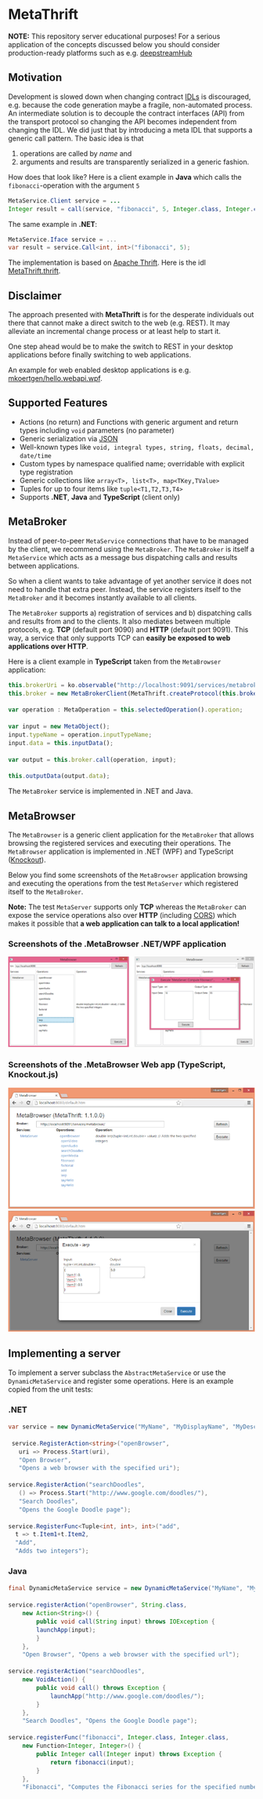 # MetaThrift

**NOTE:** This repository server educational purposes! For a serious application of the concepts discussed below you should consider  
production-ready platforms such as e.g. [deepstreamHub](https://deepstreamhub.com/open-source/?io)

## Motivation

Development is slowed down when changing contract [IDLs](https://thrift.apache.org/docs/idl) is discouraged, e.g. because the code generation maybe a fragile, non-automated process. An intermediate solution is to decouple the contract interfaces (API) from the transport protocol so changing the API becomes independent from changing the IDL. We did just that by introducing a meta IDL that supports a generic call pattern. The basic idea is that 

1. operations are called by *name* and
2. arguments and results are transparently serialized in a generic fashion.

How does that look like? Here is a client example in **Java** which calls the `fibonacci`-operation with the argument `5`

```java
MetaService.Client service = ...
Integer result = call(service, "fibonacci", 5, Integer.class, Integer.class);
```

The same example in **.NET**:

```csharp
MetaService.Iface service = ...
var result = service.Call<int, int>("fibonacci", 5);
```

The implementation is based on [Apache Thrift](https://thrift.apache.org/). Here is the idl [MetaThrift.thrift](MetaThrift.thrift).

## Disclaimer

The approach presented with **MetaThrift** is for the desperate individuals out there that cannot make a direct switch to the web (e.g. REST). It may alleviate an incremental change process or at least help to start it. 

One step ahead would be to make the switch to REST in your desktop applications before finally switching to web applications. 

An example for web enabled desktop applications is e.g. [mkoertgen/hello.webapi.wpf](https://github.com/mkoertgen/hello.webapi.wpf).

## Supported Features

- Actions (no return) and Functions with generic argument and return types including `void` parameters (no parameter)
- Generic serialization via [JSON](http://de.wikipedia.org/wiki/JavaScript_Object_Notation)
- Well-known types like `void, integral types, string, floats, decimal, date/time`
- Custom types by namespace qualified name; overridable with explicit type registration
- Generic collections like `array<T>, list<T>, map<TKey,TValue>` 
- Tuples for up to four items like `tuple<T1,T2,T3,T4>`
- Supports **.NET**, **Java** and **TypeScript** (client only)

## MetaBroker

Instead of peer-to-peer `MetaService` connections that have to be managed by the client, we recommend using the `MetaBroker`. The `MetaBroker` is itself a `MetaService` which acts as a message bus dispatching calls and results between applications. 

So when a client wants to take advantage of yet another service it does not need to handle that extra peer. Instead, the service registers itself to the `MetaBroker` and it becomes instantly available to all clients.

The `MetaBroker` supports a) registration of services and b) dispatching calls and results from and to the clients.
It also mediates between multiple protocols, e.g. **TCP** (default port 9090) and **HTTP** (default port 9091). This way, a service that only supports TCP can **easily be exposed to web applications over HTTP**.

Here is a client example in **TypeScript** taken from the `MetaBrowser` application:

```typescript
this.brokerUri = ko.observable("http://localhost:9091/services/metabroker/");
this.broker = new MetaBrokerClient(MetaThrift.createProtocol(this.brokerUri()));

var operation : MetaOperation = this.selectedOperation().operation;

var input = new MetaObject();
input.typeName = operation.inputTypeName;
input.data = this.inputData();

var output = this.broker.call(operation, input);

this.outputData(output.data);
```

The `MetaBroker` service is implemented in .NET and Java.

## MetaBrowser 

The `MetaBrowser` is a generic client application for the `MetaBroker` that allows browsing the registered services and executing their operations. The `MetaBrowser` application is implemented in .NET (WPF) and TypeScript ([Knockout](http://knockoutjs.com/)).

Below you find some screenshots of the `MetaBrowser` application browsing and executing the operations from the test `MetaServer` which registered itself to the `MetaBroker`.

**Note:** The test `MetaServer` supports only **TCP** whereas the `MetaBroker` can expose the service operations also over **HTTP** (including [CORS](https://en.wikipedia.org/wiki/Cross-origin_resource_sharing)) which makes it possible that **a web application can talk to a local application!**

### Screenshots of the .MetaBrowser .NET/WPF application

![MetaBrowser .NET/WPF application](img/MetaBrowser_net.png)

### Screenshots of the .MetaBrowser Web app (TypeScript, Knockout.js)

![MetaBrowser Web app (TypeScript)](img/MetaBrowser_ts.png)

## Implementing a server

To implement a server subclass the `AbstractMetaService` or use the `DynamicMetaService` and register some operations. Here is an example copied from the unit tests:

### .NET

```csharp
var service = new DynamicMetaService("MyName", "MyDisplayName", "MyDescription");

 service.RegisterAction<string>("openBrowser", 
   uri => Process.Start(uri), 
   "Open Browser", 
   "Opens a web browser with the specified uri");

service.RegisterAction("searchDoodles", 
   () => Process.Start("http://www.google.com/doodles/"), 
   "Search Doodles", 
   "Opens the Google Doodle page");

service.RegisterFunc<Tuple<int, int>, int>("add", 
  t => t.Item1+t.Item2, 
  "Add", 
  "Adds two integers");
```

### Java

```java
final DynamicMetaService service = new DynamicMetaService("MyName", "MyDisplayName", "MyDescription");

service.registerAction("openBrowser", String.class,
    new Action<String>() {
        public void call(String input) throws IOException { 
	    launchApp(input); 
        }
    },
    "Open Browser", "Opens a web browser with the specified url");

service.registerAction("searchDoodles", 
    new VoidAction() {
        public void call() throws Exception { 
            launchApp("http://www.google.com/doodles/"); 
        }
    }, 
    "Search Doodles", "Opens the Google Doodle page");

service.registerFunc("fibonacci", Integer.class, Integer.class,
    new Function<Integer, Integer>() {
        public Integer call(Integer input) throws Exception { 
            return fibonacci(input); 
        }
    }, 
    "Fibonacci", "Computes the Fibonacci series for the specified number");
```
